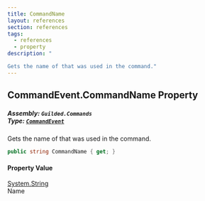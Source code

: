 ```yaml
---
title: CommandName
layout: references
section: references
tags:
  - references
  - property
description: "

Gets the name of that was used in the command."
---
```


## CommandEvent.CommandName Property
##### **Assembly:** `Guilded.Commands`<br/>**Type:** [`CommandEvent`](CommandEvent 'Guilded.Commands.CommandEvent')

Gets the name of that was used in the command.

```csharp
public string CommandName { get; }
```

#### Property Value
[System.String](https://docs.microsoft.com/en-us/dotnet/api/System.String 'System.String')  
Name